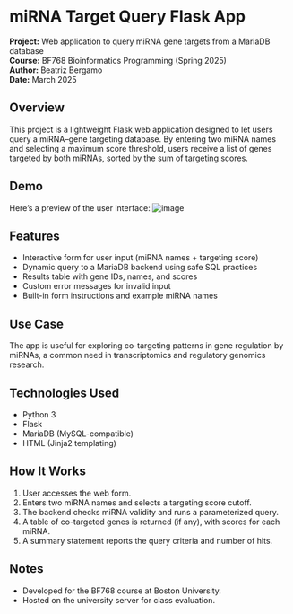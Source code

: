 # miRNA Target Query Flask App

**Project:** Web application to query miRNA gene targets from a MariaDB database  
**Course:** BF768 Bioinformatics Programming (Spring 2025)  
**Author:** Beatriz Bergamo  
**Date:** March 2025

## Overview

This project is a lightweight Flask web application designed to let users query a miRNA–gene targeting database. By entering two miRNA names and selecting a maximum score threshold, users receive a list of genes targeted by both miRNAs, sorted by the sum of targeting scores.

## Demo

Here’s a preview of the user interface:
![image](https://github.com/user-attachments/assets/ee48468c-233d-473c-8937-228588479ec6)

## Features

- Interactive form for user input (miRNA names + targeting score)
- Dynamic query to a MariaDB backend using safe SQL practices
- Results table with gene IDs, names, and scores
- Custom error messages for invalid input
- Built-in form instructions and example miRNA names

## Use Case

The app is useful for exploring co-targeting patterns in gene regulation by miRNAs, a common need in transcriptomics and regulatory genomics research.

## Technologies Used

- Python 3
- Flask
- MariaDB (MySQL-compatible)
- HTML (Jinja2 templating)

## How It Works

1. User accesses the web form.
2. Enters two miRNA names and selects a targeting score cutoff.
3. The backend checks miRNA validity and runs a parameterized query.
4. A table of co-targeted genes is returned (if any), with scores for each miRNA.
5. A summary statement reports the query criteria and number of hits.

## Notes

- Developed for the BF768 course at Boston University.
- Hosted on the university server for class evaluation.
